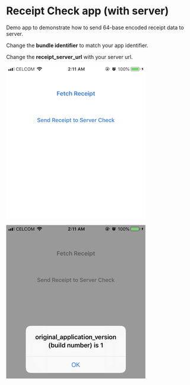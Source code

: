 # Receipt Check app (with server)

Demo app to demonstrate how to send 64-base encoded receipt data to server.



Change the **bundle identifier** to match your app identifier.

Change the **receipt_server_url** with your server url.



![buttons](readme_images/buttons.png)

![alert](readme_images/alert.png)



